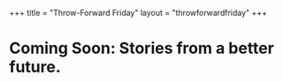 +++
title = "Throw-Forward Friday"
layout = "throwforwardfriday"
+++
<link rel="stylesheet" href="/css/vaporwave.css"></link>
<style>
    body {
         background: url("/images/synthwave-sun-bike.png") no-repeat center center fixed; 
         -webkit-background-size: cover;
         -moz-background-size: cover;
         -o-background-size: cover;
         background-size: cover;
    }
</style>

<h1>Coming Soon: Stories from a better future.</h1>

